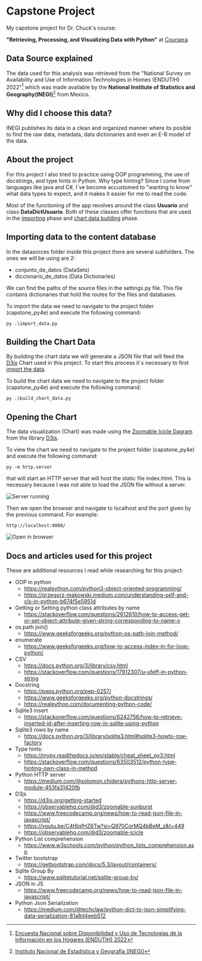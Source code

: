 # Capstone Project
My capstone project for Dr. Chuck's course:

**"Retrieving, Processing, and Visualizing Data with Python"** at [Coursera](https://www.coursera.org/learn/python-data-visualization/home/info)

## Data Source explained
The data used for this analysis was retrieved from the "National Survey on Availability and Use of Information Technologies in Homes (ENDUTIH) 2022"[^1] which was made available by the **National Institute of Statistics and Geography(INEGI)**[^2] from Mexico. 

## Why did I choose this data?
INEGI publishes its data in a clean and organized manner where its posible to find the raw data, metadata, data dictionaries and even an E-R model of the data. 

## About the project
For this project I also tried to practice using OOP programming, the use of docstrings, and type hints in Python. Why type hinting? Since I come from languages like java and C#, I´ve become accustomed to "wanting to know" what data types to expect, and it makes it easier for me to read the code. 

Most of the functioning of the app revolves around the class **Usuario** and class **DataDictUsuario**. Both of these classes offer functions that are used in the [importing](#importing-data-to-the-content-database) phase and [chart data building](#building-the-chart-data) phase.


## Importing data to the content database
In the datasorces folder inside this project there are several subfolders. The ones we will be using are 2:
- conjunto_de_datos (DataSets)
- diccionario_de_datos (Data Dictionaries)

We can find the paths of the source files in the settings.py file. This file contains dictionaries that hold the routes for the files and databases.

To import the data we need to navigate to the project folder (capstone_py4e) and execute the following command:

```py .\import_data.py```

## Building the Chart Data
By building the chart data we will generate a JSON file that will feed the [D3js](https://d3js.org/) Chart used in this project. To start this process it´s necessary to first [import the data](#importing-data-to-the-content-database).

To build the chart data we need to navigate to the project folder (capstone_py4e) and execute the following command:

```py .\build_chart_data.py```


## Opening the Chart 


The data visualization (Chart) was made using the [Zoomable Icicle Dagram](https://observablehq.com/@d3/zoomable-icicle) from the library [D3js](https://d3js.org/).

To view the chart we need to navigate to the project folder (capstone_py4e) and execute the following command:

```py -m http.server```

that will start an HTTP server that will host the static file index.html. This is necessary because I was not able to load the JSON file without a server. 

![Server running](./img/http_server.png)

Then we open the browser and navigate to localhost and the port given by the previous command. For example:

```http://localhost:8000/```

![Open in browser](./img/webpage.png)

## Docs and articles used for this project
These are additional resources I read while researching for this project: 
- OOP in python
    - https://realpython.com/python3-object-oriented-programming/
    - https://grzegorz-makowski.medium.com/understanding-self-and-cls-in-python-b674f5e5951d
- Getting or Setting python class attributes by name
    - https://stackoverflow.com/questions/2612610/how-to-access-get-or-set-object-attribute-given-string-corresponding-to-name-o
- os.path join()
    - https://www.geeksforgeeks.org/python-os-path-join-method/
- enumerate
    - https://www.geeksforgeeks.org/how-to-access-index-in-for-loop-python/
- CSV
    - https://docs.python.org/3/library/csv.html
    - https://stackoverflow.com/questions/17912307/u-ufeff-in-python-string
- Docstring 
    - https://peps.python.org/pep-0257/
    - https://www.geeksforgeeks.org/python-docstrings/
    - https://realpython.com/documenting-python-code/
- Sqlite3 insert
    - https://stackoverflow.com/questions/6242756/how-to-retrieve-inserted-id-after-inserting-row-in-sqlite-using-python
- Sqlite3 rows by name
    - https://docs.python.org/3/library/sqlite3.html#sqlite3-howto-row-factory
- Type hints:
    - https://mypy.readthedocs.io/en/stable/cheat_sheet_py3.html
    - https://stackoverflow.com/questions/63503512/python-type-hinting-own-class-in-method
- Python HTTP server
    - https://medium.com/@solomon.chidera/pythons-http-server-module-453fa31420fb
- D3js 
    - https://d3js.org/getting-started
    - https://observablehq.com/@d3/zoomable-sunburst
    - https://www.freecodecamp.org/news/how-to-read-json-file-in-javascript/
    - https://youtu.be/C4t6qfHZ6Tw?si=Q970CorMQ4bBeM_z&t=449
    - https://observablehq.com/@d3/zoomable-icicle
- Python List comprehension
    - https://www.w3schools.com/python/python_lists_comprehension.asp
- Twitter bootstrap
    - https://getbootstrap.com/docs/5.3/layout/containers/
- Sqlite Group By
    - https://www.sqlitetutorial.net/sqlite-group-by/
- JSON in JS
    - https://www.freecodecamp.org/news/how-to-read-json-file-in-javascript/
- Python Json Serialization
    - https://medium.com/@techclaw/python-dict-to-json-simplifying-data-serialization-81a8d4eeb512

[^1]: [Encuesta Nacional sobre Disponibilidad y Uso de Tecnologías de la Información en los Hogares (ENDUTIH) 2022](https://www.inegi.org.mx/programas/dutih/2022/)

[^2]: [Instituto Nacional de Estadística y Geografía (INEGI)](https://www.inegi.org.mx/default.html) 




